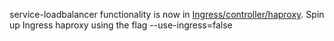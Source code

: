 
service-loadbalancer functionality is now in [Ingress/controller/haproxy](https://github.com/kubernetes/contrib/tree/master/Ingress/controllers/haproxy). 
Spin up Ingress haproxy using the flag --use-ingress=false